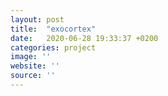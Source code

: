 ```yaml
---
layout: post
title:  "exocortex"
date:   2020-06-28 19:33:37 +0200
categories: project
image: ''
website: ''
source: ''
---
```

